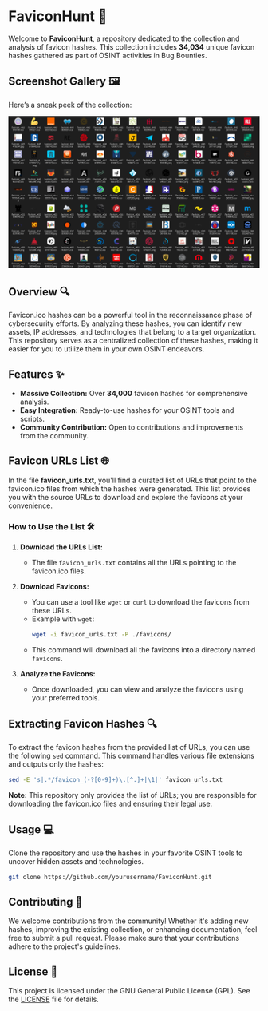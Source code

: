 # **FaviconHunt** 🚀

Welcome to **FaviconHunt**, a repository dedicated to the collection and analysis of favicon hashes. This collection includes **34,034** unique favicon hashes gathered as part of OSINT activities in Bug Bounties.

## **Screenshot Gallery** 🖼️

Here’s a sneak peek of the collection:

![Favicon Hashes](assets/favicon_gallery.png)

## **Overview** 🔍

Favicon.ico hashes can be a powerful tool in the reconnaissance phase of cybersecurity efforts. By analyzing these hashes, you can identify new assets, IP addresses, and technologies that belong to a target organization. This repository serves as a centralized collection of these hashes, making it easier for you to utilize them in your own OSINT endeavors.

## **Features** ✨

- **Massive Collection:** Over **34,000** favicon hashes for comprehensive analysis.
- **Easy Integration:** Ready-to-use hashes for your OSINT tools and scripts.
- **Community Contribution:** Open to contributions and improvements from the community.

## **Favicon URLs List** 🌐

In the file **favicon_urls.txt**, you'll find a curated list of URLs that point to the favicon.ico files from which the hashes were generated. This list provides you with the source URLs to download and explore the favicons at your convenience.

### **How to Use the List** 🛠️

1. **Download the URLs List:**

   - The file `favicon_urls.txt` contains all the URLs pointing to the favicon.ico files.

2. **Download Favicons:**

   - You can use a tool like `wget` or `curl` to download the favicons from these URLs.
   - Example with `wget`:
     ```bash
     wget -i favicon_urls.txt -P ./favicons/
     ```
   - This command will download all the favicons into a directory named `favicons`.

3. **Analyze the Favicons:**
   - Once downloaded, you can view and analyze the favicons using your preferred tools.

## **Extracting Favicon Hashes** 🔍

To extract the favicon hashes from the provided list of URLs, you can use the following `sed` command. This command handles various file extensions and outputs only the hashes:

```bash
sed -E 's|.*/favicon_(-?[0-9]+)\.[^.]+|\1|' favicon_urls.txt
```

**Note:** This repository only provides the list of URLs; you are responsible for downloading the favicon.ico files and ensuring their legal use.

## **Usage** 💻

Clone the repository and use the hashes in your favorite OSINT tools to uncover hidden assets and technologies.

```bash
git clone https://github.com/yourusername/FaviconHunt.git
```

## **Contributing** 🤝

We welcome contributions from the community! Whether it's adding new hashes, improving the existing collection, or enhancing documentation, feel free to submit a pull request. Please make sure that your contributions adhere to the project's guidelines.

## **License** 📜

This project is licensed under the GNU General Public License (GPL). See the [LICENSE](LICENSE) file for details.
